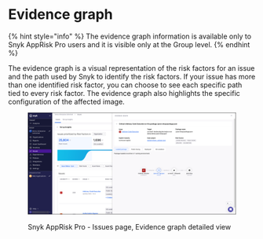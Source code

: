 # Evidence graph

{% hint style="info" %}
The evidence graph information is available only to Snyk AppRisk Pro users and it is visible only at the Group level.
{% endhint %}

The evidence graph is a visual representation of the risk factors for an issue and the path used by Snyk to identify the risk factors. If your issue has more than one identified risk factor, you can choose to see each specific path tied to every risk factor. The evidence graph also highlights the specific configuration of the affected image.

<figure><img src="../../../.gitbook/assets/image (454).png" alt="Snyk AppRisk Pro - Issues page, Evidence graph detailed view"><figcaption><p>Snyk AppRisk Pro - Issues page, Evidence graph detailed view</p></figcaption></figure>
